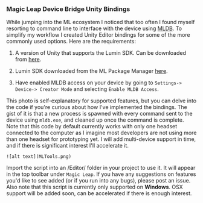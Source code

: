 ### Magic Leap Device Bridge Unity Bindings

While jumping into the ML ecosystem I noticed that too often I found myself resorting to command line to interface with the device using [MLDB](https://creator.magicleap.com/learn/guides/magic-leap-device-bridge-reference). To simplify my workflow I created Unity Editor bindings for some of the more commonly used options. Here are the requirements:

1) A version of Unity that supports the Lumin SDK. Can be downloaded from [here](https://unity3d.com/partners/magicleap).

2) Lumin SDK downloaded from the ML Package Manager [here](https://creator.magicleap.com/downloads/lumin-sdk/unity).

3) Have enabled MLDB access on your device by going to `Settings-> Device-> Creator Mode` and selecting `Enable MLDB Access`.

This photo is self-explanatory for supported features, but you can delve into the code if you're curious about how I've implemented the bindings. The gist of it is that a new process is spawned with every command sent to the device using `mldb.exe`, and cleaned up once the command is complete. Note that this code by default currently works with only one headset connected to the computer as I imagine most developers are not using more than one headset for prototyping yet. I will add multi-device support in time, and if there is significant interest I'll accelerate it.

```
![alt text](MLTools.png)
```

Import the script into an /Editor/ folder in your project to use it. It will appear in the top toolbar under `Magic Leap`. If you have any suggestions on features you'd like to see added (or if you run into any bugs), please post an issue. Also note that this script is currently only supported on **Windows**. OSX support will be added soon, can be accelerated if there is enough interest.


